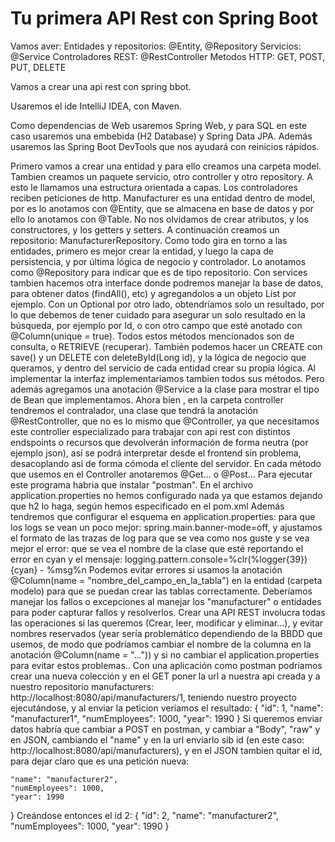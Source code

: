 # Tu primera API Rest con Spring Boot

Vamos aver:
Entidades y repositorios: @Entity, @Repository
Servicios: @Service
Controladores REST: @RestController
Metodos HTTP: GET, POST, PUT, DELETE

Vamos a crear una api rest con spring bbot.

Usaremos el ide IntelliJ IDEA, con Maven.

Como dependencias  de Web usaremos Spring Web, y para SQL en este caso usaremos una embebida (H2 Database) y Spring Data JPA.
Además usaremos las Spring Boot DevTools que nos ayudará con reinicios rápidos.

Primero vamos a crear una entidad y para ello creamos una carpeta model.
Tambien creamos un paquete servicio, otro controller y otro repository. A esto le llamamos una estructura orientada a capas.
Los controladores reciben peticiones de http.
Manufacturer es una entidad dentro de model, por es lo anotamos con @Entity, que se almacena en base de datos y por ello lo anotamos con @Table.
No nos olvidamos de crear atributos, y los constructores, y los getters y setters.
A continuación creamos un repositorio: ManufacturerRepository. Como todo gira en torno a las entidades, primero es mejor crear la entidad, y luego la capa de persistencia, y por última lógica de negocio y controlador.
Lo anotamos como @Repository para indicar que es de tipo repositorio.
Con services tambien hacemos otra interface donde podremos manejar la base de datos, para obtener datos (findAll(), etc) y agregandolos a un objeto List<Manufacturer> por ejemplo.
Con un Optional por otro lado, obtendríamos solo un resultado, por lo que debemos de tener cuidado para asegurar un solo resultado en la búsqueda, por ejemplo por Id, o con otro campo que esté anotado con @Column(unique = true).
Todos estos métodos mencionados son de consulta, o RETRIEVE (recuperar).
También podemos hacer un CREATE con save() y un DELETE con deleteById(Long id), y la lógica de negocio que queramos, y dentro del servicio de cada entidad crear su propia lógica.
Al implementar la interfaz implementariamos tambien todos sus métodos. Pero además agregamos una anotación @Service a la clase para mostrar el tipo de Bean que implementamos.
Ahora bien , en la carpeta controller tendremos el contralador, una clase que tendrá la anotación @RestController, que no es lo mismo que @Controller, ya que necesitamos este controller especializado para trabajar con api rest con distintos endspoints o recursos que devolverán información de forma neutra (por ejemplo json), así se podrá interpretar desde el frontend sin problema, desacoplando asi de forma cómoda el cliente del servidor.
En cada método que usemos en el Controller anotaremos @Get... o @Post...
Para ejecutar este programa habria que instalar "postman".
En el archivo application.properties no hemos configurado nada ya que estamos dejando que h2 lo haga, según hemos especificado en el pom.xml
Además tendremos que configurar el esquema en application.properties: para que los logs se vean un poco mejor: spring.main.banner-mode=off, y ajustamos el formato de las trazas de log para que se vea como nos guste y se vea mejor el error: que se vea el nombre de la clase que esté reportando el error en cyan y el mensaje: logging.pattern.console=%clr(%logger{39}){cyan} - %msg%n
Podemos evitar errores si usamos la anotación @Column(name = "nombre_del_campo_en_la_tabla") en la entidad (carpeta modelo) para que se puedan crear las tablas correctamente.
Deberíamos manejar los fallos o excepciones al manejar los "manufacturer" o entidades para poder capturar fallos y resolverlos.
Crear una API REST involucra todas las operaciones si las queremos (Crear, leer, modificar y eliminar...), y evitar nombres reservados (year sería problemático dependiendo de la BBDD que usemos, de modo que podríamos cambiar el nombre de la columna en la anotación @Column(name = "...")) y si no cambiar el application.properties para evitar estos problemas..
Con una aplicación como postman podriamos crear una nueva colección y en el GET poner la url a nuestra api creada y a nuestro repositorio manufacturers: http://localhost:8080/api/manufacturers/1, teniendo nuestro proyecto ejecutándose, y al enviar la peticion veriamos el resultado:
{
"id": 1,
"name": "manufacturer1",
"numEmployees": 1000,
"year": 1990
}
Si queremos enviar datos habría que cambiar a POST en postman, y cambiar a "Body", "raw" y en JSON, cambiando el "name" y en la url enviarlo sib id (en este caso: http://localhost:8080/api/manufacturers), y en el JSON tambien quitar el id, para dejar claro que es una petición nueva:

    "name": "manufacturer2",
    "numEmployees": 1000,
    "year": 1990
}
Creándose entonces el id 2:
{
"id": 2,
"name": "manufacturer2",
"numEmployees": 1000,
"year": 1990
}
